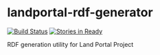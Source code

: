 landportal-rdf-generator
========================
[![Build Status](https://travis-ci.org/weso/landportal-rdf-generator.svg?branch=develop)](https://travis-ci.org/weso/landportal-rdf-generator)
[![Stories in Ready](https://badge.waffle.io/weso/landportal-rdf-generator.png?label=ready&title=Ready)](http://waffle.io/weso/landportal-rdf-generator)

RDF generation utility for Land Portal Project

